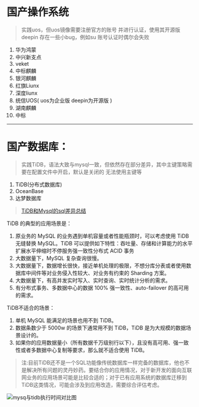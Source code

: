 # 国产操作系统

> 实践uos，但uos镜像需要注册官方的账号 并进行认证，使用其开源版deepin 存在一些小bug，例如su 账号认证时偶尔会失败

1. 华为鸿蒙
2. 中兴新支点
3. veket
4. 中标麒麟
5. 银河麒麟
6. 红旗Liunx
7. 深度liunx
8. 统信UOS( uos为企业版  deepin为开源版 )
9. 湖南麒麟
10. 中标

---

# 国产数据库：

> 实践TiDB，语法大致与mysql一致，但依然存在部分差异，其中主键策略需要在配置文件中开启，默认是关闭的 无法使用主键等

1. TiDB(分布式数据库)
2. OceanBase
3. 达梦数据库

> [TiDB和Mysql的sql差异总结](https://blog.csdn.net/m0_37683758/article/details/86738403)

TiDB 的典型的应用场景是：
1. 原业务的 MySQL 的业务遇到单机容量或者性能瓶颈时，可以考虑使用 TiDB 无缝替换 MySQL。TiDB 可以提供如下特性：吞吐量、存储和计算能力的水平扩展水平伸缩时不停服务强一致性分布式 ACID 事务
2. 大数据量下，MySQL 复杂查询很慢。
3. 大数据量下，数据增长很快，接近单机处理的极限，不想分库分表或者使用数据库中间件等对业务侵入性较大、对业务有约束的 Sharding 方案。
4. 大数据量下，有高并发实时写入、实时查询、实时统计分析的需求。
5. 有分布式事务、多数据中心的数据 100% 强一致性、auto-failover 的高可用的需求。

TiDB不适合的场景：
1. 单机 MySQL 能满足的场景也用不到 TiDB。
2. 数据条数少于 5000w 的场景下通常用不到 TiDB，TiDB 是为大规模的数据场景设计的。
3. 如果你的应用数据量小（所有数据千万级别行以下），且没有高可用、强一致性或者多数据中心复制等要求，那么就不适合使用 TiDB。

> 注:目前TiDB还不是一个SQL功能像传统数据库一样完备的数据库，他也不是解决所有问题的灵丹妙药。要结合你的应用情况，对于新开发的面向互联网业务的应用场景可能是比较合适的；对于已有应用系统的数据库迁移到TiDB这类情况，可能会涉及到应用改造，需要综合评估考虑。

![mysq与tidb执行时间对比图](http://img.blog.itpub.net/blog/2019/12/20/13585b9a583c4ed7.png?x-oss-process=style/bb)
